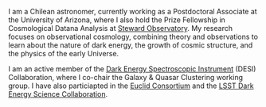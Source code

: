 I am a Chilean astronomer, currently working as a Postdoctoral Associate at the University of Arizona, where I also hold the Prize Fellowship in Cosmological Datana Analysis at [Steward Observatory](https://astro.arizona.edu). My research focuses on observational cosmology, combining theory and observations to learn about the nature of dark energy, the growth of cosmic structure, and the physics of the early Universe.

I am an active member of the [Dark Energy Spectroscopic Instrument](https://www.desi.lbl.gov) (DESI) Collaboration, where I co-chair the Galaxy & Quasar Clustering working group. I have also particiapted in the [Euclid Consortium](https://www.euclid-ec.org) and the [LSST Dark Energy Science Collaboration](https://lsstdesc.org).
